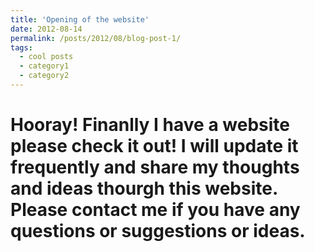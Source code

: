 ```yaml
---
title: 'Opening of the website'
date: 2012-08-14
permalink: /posts/2012/08/blog-post-1/
tags:
  - cool posts
  - category1
  - category2
---
```


# Hooray! Finanlly I have a website please check it out! I will update it frequently and share my thoughts and ideas thourgh this website. Please contact me if you have any questions or suggestions or ideas.